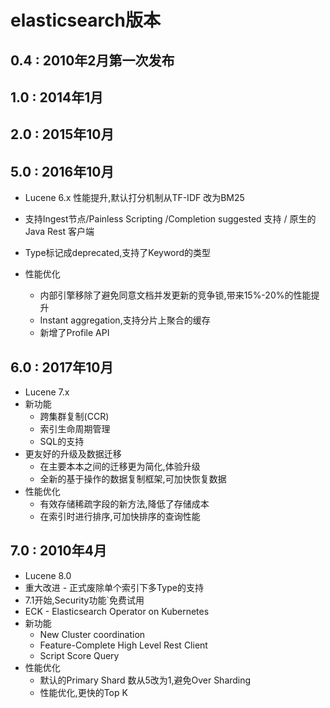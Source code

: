 # elasticsearch版本

## 0.4 : 2010年2月第一次发布


## 1.0 : 2014年1月


## 2.0 : 2015年10月

## 5.0 : 2016年10月

- Lucene 6.x 性能提升,默认打分机制从TF-IDF 改为BM25

- 支持Ingest节点/Painless Scripting /Completion suggested 支持 / 原生的Java Rest 客户端
- Type标记成deprecated,支持了Keyword的类型
- 性能优化
  - 内部引擎移除了避免同意文档并发更新的竞争锁,带来15%-20%的性能提升
  - Instant aggregation,支持分片上聚合的缓存
  - 新增了Profile API

## 6.0 : 2017年10月

- Lucene 7.x
- 新功能
  - 跨集群复制(CCR)
  - 索引生命周期管理
  - SQL的支持
- 更友好的升级及数据迁移
  - 在主要本本之间的迁移更为简化,体验升级
  - 全新的基于操作的数据复制框架,可加快恢复数据
- 性能优化
  - 有效存储稀疏字段的新方法,降低了存储成本
  - 在索引时进行排序,可加快排序的查询性能


## 7.0 : 2010年4月

- Lucene 8.0
- 重大改进 - 正式废除单个索引下多Type的支持
- 7.1开始,Security功能`免费试用
- ECK - Elasticsearch Operator on Kubernetes
- 新功能
  - New Cluster coordination
  - Feature-Complete High Level Rest Client
  - Script Score Query
- 性能优化
  - 默认的Primary Shard 数从5改为1,避免Over Sharding
  - 性能优化,更快的Top K